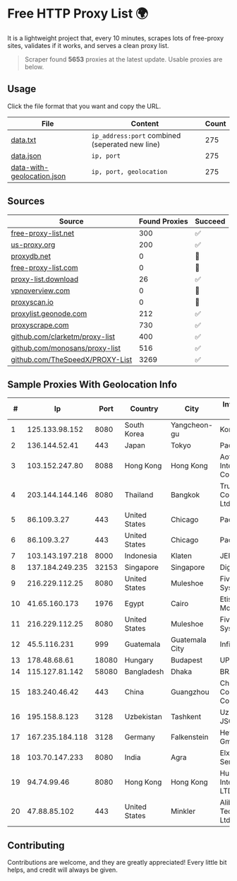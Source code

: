 
# Free HTTP Proxy List 🌍

It is a lightweight project that, every 10 minutes, scrapes lots of free-proxy sites, validates if it works, and serves a clean proxy list.


> Scraper found **5653** proxies at the latest update. Usable proxies are below.

## Usage

Click the file format that you want and copy the URL.


|File|Content|Count|
|----|-------|-----|
|[data.txt](https://raw.githubusercontent.com/themiralay/Proxy-List-World/master/data.txt)|`ip_address:port` combined (seperated new line)|275|
|[data.json](https://raw.githubusercontent.com/themiralay/Proxy-List-World/master/data.json)|`ip, port`|275|
|[data-with-geolocation.json](https://raw.githubusercontent.com/themiralay/Proxy-List-World/master/data-with-geolocation.json)|`ip, port, geolocation`|275|

## Sources

|Source|Found Proxies|Succeed|
|------|-------------|-------|
|[free-proxy-list.net](https://free-proxy-list.net)|300|✅|
|[us-proxy.org](https://www.us-proxy.org)|200|✅|
|[proxydb.net](http://proxydb.net)|0|🚫|
|[free-proxy-list.com](https://free-proxy-list.com/?page=&port=&type%5B%5D=http&type%5B%5D=https&up_time=0&search=Search)|0|🚫|
|[proxy-list.download](https://www.proxy-list.download/HTTP)|26|✅|
|[vpnoverview.com](https://vpnoverview.com/privacy/anonymous-browsing/free-proxy-servers)|0|🚫|
|[proxyscan.io](https://www.proxyscan.io)|0|🚫|
|[proxylist.geonode.com](https://proxylist.geonode.com/api/proxy-list?limit=300&page=1&sort_by=lastChecked&sort_type=desc&protocols=http,https)|212|✅|
|[proxyscrape.com](https://api.proxyscrape.com/v2/?request=displayproxies&protocol=http&timeout=10000&country=all&ssl=all&anonymity=all)|730|✅|
|[github.com/clarketm/proxy-list](https://raw.githubusercontent.com/clarketm/proxy-list/master/proxy-list-raw.txt)|400|✅|
|[github.com/monosans/proxy-list](https://raw.githubusercontent.com/monosans/proxy-list/main/proxies/http.txt)|516|✅|
|[github.com/TheSpeedX/PROXY-List](https://raw.githubusercontent.com/TheSpeedX/PROXY-List/master/http.txt)|3269|✅|


## Sample Proxies With Geolocation Info

|#|Ip|Port|Country|City|Internet Service Provider|
|-|--|----|-------|----|-------------------------|
|1|125.133.98.152|8080|South Korea|Yangcheon-gu|Korea Telecom|
|2|136.144.52.41|443|Japan|Tokyo|Packet Host, Inc.|
|3|103.152.247.80|8088|Hong Kong|Hong Kong|Aofei Data International Company Limited|
|4|203.144.144.146|8080|Thailand|Bangkok|True Internet Corporation CO. Ltd.|
|5|86.109.3.27|443|United States|Chicago|Packet Host, Inc.|
|6|86.109.3.27|443|United States|Chicago|Packet Host, Inc.|
|7|103.143.197.218|8000|Indonesia|Klaten|JERNIHNETWORK|
|8|137.184.249.235|32153|Singapore|Singapore|DigitalOcean, LLC|
|9|216.229.112.25|8080|United States|Muleshoe|Five Area Systems, LLC|
|10|41.65.160.173|1976|Egypt|Cairo|Etisalat Misr Mobile BB|
|11|216.229.112.25|8080|United States|Muleshoe|Five Area Systems, LLC|
|12|45.5.116.231|999|Guatemala|Guatemala City|Infinitum S.A.|
|13|178.48.68.61|18080|Hungary|Budapest|UPC|
|14|115.127.81.142|58080|Bangladesh|Dhaka|BRACNet Limited|
|15|183.240.46.42|443|China|Guangzhou|China Mobile Communications Corporation|
|16|195.158.8.123|3128|Uzbekistan|Tashkent|Uzbektelecom JSC|
|17|167.235.184.118|3128|Germany|Falkenstein|Hetzner Online GmbH|
|18|103.70.147.233|8080|India|Agra|Elxire Data Services Pvt. Ltd.|
|19|94.74.99.46|8080|Hong Kong|Hong Kong|Huawei International Pte. LTD|
|20|47.88.85.102|443|United States|Minkler|Alibaba (US) Technology Co., Ltd.|



## Contributing

Contributions are welcome, and they are greatly appreciated! Every
little bit helps, and credit will always be given.

